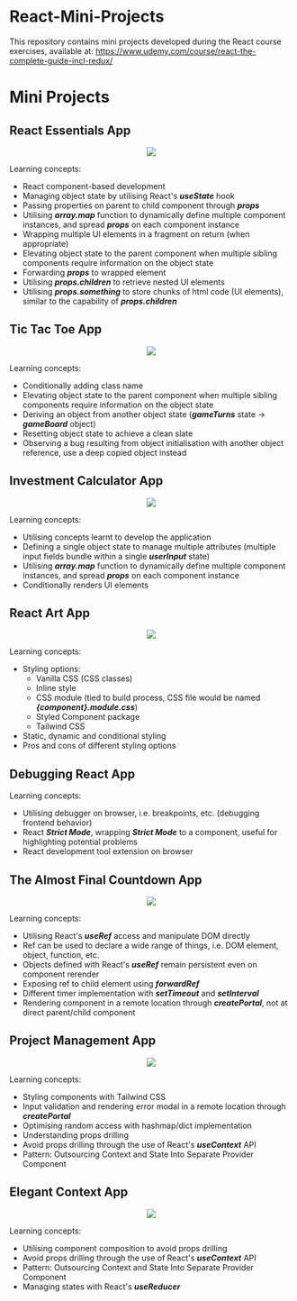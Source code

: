 # React-Mini-Projects
This repository contains mini projects developed during the React course exercises, available at: https://www.udemy.com/course/react-the-complete-guide-incl-redux/

# Mini Projects
## React Essentials App

<p align="center">
 <img src="https://github.com/leongjinghao/React-Mini-Projects/assets/73938217/1814a13d-e82f-4e62-b9a4-c16464181e25">
</p>

Learning concepts:
- React component-based development
- Managing object state by utilising React's **_useState_** hook
- Passing properties on parent to child component through **_props_**
- Utilising **_array.map_** function to dynamically define multiple component instances, and spread **_props_** on each component instance
- Wrapping multiple UI elements in a fragment on return (when appropriate)
- Elevating object state to the parent component when multiple sibling components require information on the object state
- Forwarding **_props_** to wrapped element
- Utilising **_props.children_** to retrieve nested UI elements
- Utilising **_props.something_** to store chunks of html code (UI elements), similar to the capability of **_props.children_**

## Tic Tac Toe App

<p align="center">
 <img src="https://github.com/leongjinghao/React-Mini-Projects/assets/73938217/fbbbed05-42e3-490f-98d2-ee10084776bf">
</p>

Learning concepts:
- Conditionally adding class name
- Elevating object state to the parent component when multiple sibling components require information on the object state
- Deriving an object from another object state (**_gameTurns_** state -> **_gameBoard_** object)
- Resetting object state to achieve a clean slate
- Observing a bug resulting from object initialisation with another object reference, use a deep copied object instead

## Investment Calculator App

<p align="center">
 <img src="https://github.com/leongjinghao/React-Mini-Projects/assets/73938217/f0235b6e-221e-4909-bdee-db2c6a5f7d50">
</p>

Learning concepts:
- Utilising concepts learnt to develop the application
- Defining a single object state to manage multiple attributes (multiple input fields bundle within a single **_userInput_** state)
- Utilising **_array.map_** function to dynamically define multiple component instances, and spread **_props_** on each component instance
- Conditionally renders UI elements

## React Art App

<p align="center">
 <img src="https://github.com/leongjinghao/React-Mini-Projects/assets/73938217/9f9e65cd-0d41-455f-8199-12c38beb2dbc">
</p>

Learning concepts:
- Styling options:
  - Vanilla CSS (CSS classes)
  - Inline style
  - CSS module (tied to build process, CSS file would be named **_{component}.module.css_**)
  - Styled Component package
  - Tailwind CSS
- Static, dynamic and conditional styling
- Pros and cons of different styling options

## Debugging React App

Learning concepts:
- Utilising debugger on browser, i.e. breakpoints, etc. (debugging frontend behavior)
- React **_Strict Mode_**, wrapping **_Strict Mode_** to a component, useful for highlighting potential problems
- React development tool extension on browser

## The Almost Final Countdown App

<p align="center">
 <img src="https://github.com/leongjinghao/React-Mini-Projects/assets/73938217/1b22b738-cd21-4501-9800-50b795b9d927">
</p>

Learning concepts:
- Utilising React's **_useRef_** access and manipulate DOM directly
- Ref can be used to declare a wide range of things, i.e. DOM element, object, function, etc.
- Objects defined with React's **_useRef_** remain persistent even on component rerender
- Exposing ref to child element using **_forwardRef_**
- Different timer implementation with **_setTimeout_** and **_setInterval_**
- Rendering component in a remote location through **_createPortal_**, not at direct parent/child component

## Project Management App

<p align="center">
 <img src="https://github.com/leongjinghao/React-Mini-Projects/assets/73938217/d4b7e308-5a4c-4e2f-aed7-ae9224f82781">
</p>

Learning concepts:
- Styling components with Tailwind CSS
- Input validation and rendering error modal in a remote location through **_createPortal_**
- Optimising random access with hashmap/dict implementation
- Understanding props drilling
- Avoid props drilling through the use of React's **_useContext_** API
- Pattern: Outsourcing Context and State Into Separate Provider Component

## Elegant Context App

<p align="center">
 <img src="https://github.com/leongjinghao/React-Mini-Projects/assets/73938217/c6f3df62-d176-4c45-a592-d61901887293">
</p>

Learning concepts:
- Utilising component composition to avoid props drilling
- Avoid props drilling through the use of React's **_useContext_** API
- Pattern: Outsourcing Context and State Into Separate Provider Component
- Managing states with React's **_useReducer_**
